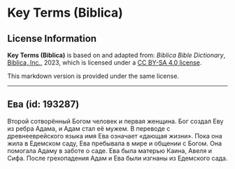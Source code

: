 # Key Terms (Biblica)

## License Information

**Key Terms (Biblica)** is based on and adapted from: _Biblica Bible Dictionary_, [Biblica, Inc.](https://www.biblica.com/), 2023, which is licensed under a [CC BY-SA 4.0 license](https://creativecommons.org/licenses/by-sa/4.0/legalcode.en).

This markdown version is provided under the same license.



--------------------------------

## Ева (id: 193287)

Второй сотворённый Богом человек и первая женщина. Бог создал Еву из ребра Адама, и Адам стал её мужем. В переводе с древнееврейского языка имя Ева означает «дающая жизни». Пока она жила в Едемском саду, Ева пребывала в мире и общении с Богом. Она помогала Адаму в заботе о саде. Ева была матерью Каина, Авеля и Сифа. После грехопадения Адам и Ева были изгнаны из Едемского сада. 


